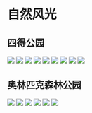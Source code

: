 # 自然风光

## 四得公园

<div class="album-wrap">
    <img src="https://asset6.pages.dev/xiangce/side/1.jpg" class="medium-zoom-image"/>
    <img src="https://asset6.pages.dev/xiangce/side/2.jpg" class="medium-zoom-image"/>
    <img src="https://asset6.pages.dev/xiangce/side/3.jpg" class="medium-zoom-image"/>
    <img src="https://asset6.pages.dev/xiangce/side/4.jpg" class="medium-zoom-image"/>
    <img src="https://asset6.pages.dev/xiangce/side/5.jpg" class="medium-zoom-image"/>
    <img src="https://asset6.pages.dev/xiangce/side/6.jpg" class="medium-zoom-image"/>
    <img src="https://asset6.pages.dev/xiangce/side/7.jpg" class="medium-zoom-image"/>
    <img src="https://asset6.pages.dev/xiangce/side/8.jpg" class="medium-zoom-image"/>
    <img src="https://asset6.pages.dev/xiangce/side/9.jpg" class="medium-zoom-image"/>
</div>

## 奥林匹克森林公园

<div class="album-wrap">
    <img src="https://asset6.pages.dev/xiangce/park/1.jpg" class="medium-zoom-image"/>
    <img src="https://asset6.pages.dev/xiangce/park/2.jpg" class="medium-zoom-image"/>
    <img src="https://asset6.pages.dev/xiangce/park/3.jpg" class="medium-zoom-image"/>
    <img src="https://asset6.pages.dev/xiangce/park/4.jpg" class="medium-zoom-image"/>
    <img src="https://asset6.pages.dev/xiangce/park/5.jpg" class="medium-zoom-image"/>
    <img src="https://asset6.pages.dev/xiangce/park/6.jpg" class="medium-zoom-image"/>
</div>
